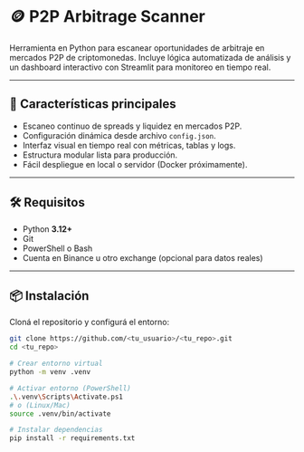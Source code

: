 # 🪙 P2P Arbitrage Scanner

Herramienta en Python para escanear oportunidades de arbitraje en mercados P2P de criptomonedas. Incluye lógica automatizada de análisis y un dashboard interactivo con Streamlit para monitoreo en tiempo real.

---

## 🚀 Características principales
- Escaneo continuo de spreads y liquidez en mercados P2P.
- Configuración dinámica desde archivo `config.json`.
- Interfaz visual en tiempo real con métricas, tablas y logs.
- Estructura modular lista para producción.
- Fácil despliegue en local o servidor (Docker próximamente).

---

## 🛠️ Requisitos

- Python **3.12+**
- Git
- PowerShell o Bash
- Cuenta en Binance u otro exchange (opcional para datos reales)

---

## 📦 Instalación

Cloná el repositorio y configurá el entorno:

```bash
git clone https://github.com/<tu_usuario>/<tu_repo>.git
cd <tu_repo>

# Crear entorno virtual
python -m venv .venv

# Activar entorno (PowerShell)
.\.venv\Scripts\Activate.ps1
# o (Linux/Mac)
source .venv/bin/activate

# Instalar dependencias
pip install -r requirements.txt
